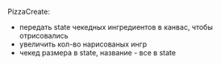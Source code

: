 PizzaCreate:
- передать state чекедных ингредиентов в канвас, чтобы отрисовались
- увеличить кол-во нарисованых ингр
- чекед размера в state, название - все в state
